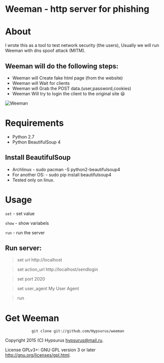 Weeman - http server for phishing
=================================

About
=====

I wrote this as a tool to test network security (the users),
Usually we will run Weeman with dns spoof attack (MITM).

Weeman will do the following steps:
------------------------------------

* Weeman will Create fake html page (from the website)
* Weeman will Wait for clients
* Weeman will Grab the POST data.(user,password,cookies)
* Weeman Will try to login the client to the original site :smiley:


![Weeman](https://pbs.twimg.com/media/COftz7qVAAELhct.jpg)

Requirements
============

* Python 2.7
* Python BeautifulSoup 4

Install BeautifulSoup
---------------------

* Archlinux - sudo pacman -S python2-beautifulsoup4
* For another OS: - sudo pip install beautifulsoup4
* Tested only on linux.

Usage
======

`set` - set value

`show` - show variabels

`run` - run the server

Run server:
-----------

> set url http://localhost

> set action_url http://localhost/sendlogin

> set port 2020

> set user_agent My User Agent

> run


Get Weeman
=============
                git clone git://github.com/Hypsurus/weeman
  
Copyright 2015 (C) Hypsurus <hypsurus@mail.ru>.

License GPLv3+: GNU GPL version 3 or later <http://gnu.org/licenses/gpl.html>.
